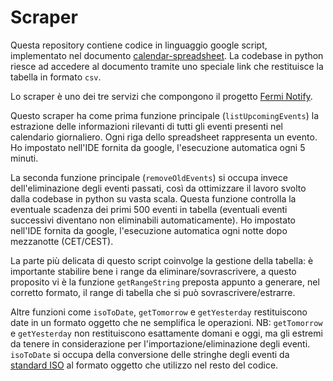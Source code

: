 # Scraper
Questa repository contiene codice in linguaggio google script, implementato nel documento [calendar-spreadsheet](https://docs.google.com/spreadsheets/d/1b7Enw5zME2qPSeRXSIIQjhyKkv7qkRJPDsOCqyygvU4/edit?usp=sharing). 
La codebase in python riesce ad accedere al documento tramite uno speciale link che restituisce la tabella in formato `csv`.

Lo scraper è uno dei tre servizi che compongono il progetto [Fermi Notify](https://github.com/ferminotify/ferminotify).

Questo scraper ha come prima funzione principale (`listUpcomingEvents`) la estrazione delle informazioni rilevanti di tutti gli eventi presenti nel calendario giornaliero. Ogni riga dello spreadsheet rappresenta un evento. Ho impostato nell'IDE fornita da google, l'esecuzione automatica ogni 5 minuti.

La seconda funzione principale (`removeOldEvents`) si occupa invece dell'eliminazione degli eventi passati, così da ottimizzare il lavoro svolto dalla codebase in python su vasta scala. Questa funzione controlla la eventuale scadenza dei primi 500 eventi in tabella (eventuali  eventi successivi diventano non eliminabili automaticamente). Ho impostato nell'IDE fornita da google, l'esecuzione automatica ogni notte dopo mezzanotte (CET/CEST).

La parte più delicata di questo script coinvolge la gestione della tabella: è importante stabilire bene i range da eliminare/sovrascrivere, a questo proposito vi è la funzione `getRangeString` preposta appunto a generare, nel corretto formato, il range di tabella che si può sovrascrivere/estrarre.

Altre funzioni come `isoToDate`, `getTomorrow` e `getYesterday` restituiscono date in un formato oggetto che ne semplifica le operazioni. 
NB: `getTomorrow` e `getYesterday` non restituiscono esattamente domani e oggi, ma gli estremi da tenere in considerazione per l'importazione/eliminazione degli eventi. `isoToDate` si occupa della conversione delle stringhe degli eventi da [standard ISO](https://en.wikipedia.org/wiki/ISO_8601) al formato oggetto che utilizzo nel resto del codice.
